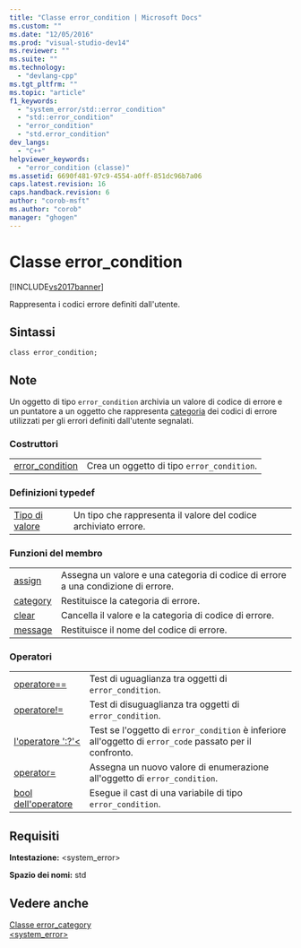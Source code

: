 ```yaml
---
title: "Classe error_condition | Microsoft Docs"
ms.custom: ""
ms.date: "12/05/2016"
ms.prod: "visual-studio-dev14"
ms.reviewer: ""
ms.suite: ""
ms.technology: 
  - "devlang-cpp"
ms.tgt_pltfrm: ""
ms.topic: "article"
f1_keywords: 
  - "system_error/std::error_condition"
  - "std::error_condition"
  - "error_condition"
  - "std.error_condition"
dev_langs: 
  - "C++"
helpviewer_keywords: 
  - "error_condition (classe)"
ms.assetid: 6690f481-97c9-4554-a0ff-851dc96b7a06
caps.latest.revision: 16
caps.handback.revision: 6
author: "corob-msft"
ms.author: "corob"
manager: "ghogen"
---
```

# Classe error_condition
[!INCLUDE[vs2017banner](../assembler/inline/includes/vs2017banner.md)]

Rappresenta i codici errore definiti dall'utente.  
  
## Sintassi  
  
```  
class error_condition;  
```  
  
## Note  
 Un oggetto di tipo `error_condition` archivia un valore di codice di errore e un puntatore a un oggetto che rappresenta [categoria](../standard-library/error-category-class.md) dei codici di errore utilizzati per gli errori definiti dall'utente segnalati.  
  
### Costruttori  
  
|||  
|-|-|  
|[error\_condition](../Topic/error_condition::error_condition.md)|Crea un oggetto di tipo `error_condition`.|  
  
### Definizioni typedef  
  
|||  
|-|-|  
|[Tipo di valore](../Topic/error_condition::value_type.md)|Un tipo che rappresenta il valore del codice archiviato errore.|  
  
### Funzioni del membro  
  
|||  
|-|-|  
|[assign](../Topic/error_condition::assign.md)|Assegna un valore e una categoria di codice di errore a una condizione di errore.|  
|[category](../Topic/error_condition::category.md)|Restituisce la categoria di errore.|  
|[clear](../Topic/error_condition::clear.md)|Cancella il valore e la categoria di codice di errore.|  
|[message](../Topic/error_condition::message.md)|Restituisce il nome del codice di errore.|  
  
### Operatori  
  
|||  
|-|-|  
|[operatore\=\=](../Topic/error_condition::operator==.md)|Test di uguaglianza tra oggetti di `error_condition`.|  
|[operatore\!\=](../Topic/error_condition::operator!=.md)|Test di disuguaglianza tra oggetti di `error_condition`.|  
|[l'operatore ':?'\<](../Topic/error_condition::operator%3C.md)|Test se l'oggetto di `error_condition` è inferiore all'oggetto di `error_code` passato per il confronto.|  
|[operator\=](../Topic/error_condition::operator=.md)|Assegna un nuovo valore di enumerazione all'oggetto di `error_condition`.|  
|[bool dell'operatore](../Topic/error_condition::operator%20bool.md)|Esegue il cast di una variabile di tipo `error_condition`.|  
  
## Requisiti  
 **Intestazione:** \<system\_error\>  
  
 **Spazio dei nomi:** std  
  
## Vedere anche  
 [Classe error\_category](../standard-library/error-category-class.md)   
 [\<system\_error\>](../standard-library/system-error.md)